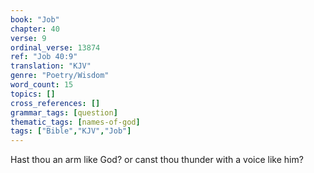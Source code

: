 ```yaml
---
book: "Job"
chapter: 40
verse: 9
ordinal_verse: 13874
ref: "Job 40:9"
translation: "KJV"
genre: "Poetry/Wisdom"
word_count: 15
topics: []
cross_references: []
grammar_tags: [question]
thematic_tags: [names-of-god]
tags: ["Bible","KJV","Job"]
---
```

Hast thou an arm like God? or canst thou thunder with a voice like him?

